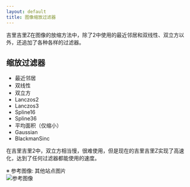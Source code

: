 ```yaml
---
layout: default
title: 图像缩放过滤器
---
```


<!-- 吉里吉里Zでは画像の拡大縮小方法に2で使われていたニアレストネイバーとバイリニア、バイキュービック以外にも色々なフィルタが追加された。 -->
吉里吉里Z在图像的放缩方法中，除了2中使用的最近邻居和双线性、双立方以外，还追加了各种各样的过滤器。

## 缩放过滤器
* 最近邻居
* 双线性
* 双立方
* Lanczos2
* Lanczos3
* Spline16
* Spline36
* 平均面积（仅缩小）
* Gaussian
* BlackmanSinc

<!-- 吉里吉里2 では、バイキュービックはかなり遅くて使いづらかったが、現在の吉里吉里Zでは高速化され、どのフィルタでも使用できる程度の速度になっている。 -->
在吉里吉里2中，双立方相当慢，很难使用，但是现在的吉里吉里Z实现了高速化，达到了任何过滤器都能使用的速度。  

※ 参考图像: 其他站点图片  
![参考图像](http://kaede-software.com/krkrz/resample_20140404.png "结果示例")

